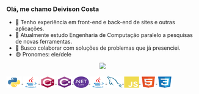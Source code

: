 ### Olá, me chamo Deivison Costa



- 🔭 Tenho experiência em front-end e back-end de sites e outras aplicações.
- 🌱 Atualmente estudo Engenharia de Computação paralelo a pesquisas de novas ferramentas.
- 👯 Busco colaborar com soluções de problemas que já presenciei.
- 😄 Pronomes: ele/dele

<div align="center">
  <a href="https://github.com/OliverCoast111">
  <img height="180em" src="https://github-readme-stats.vercel.app/api?username=OliverCoast111&show_icons=true&theme=dark&include_all_commits=true&count_private=true"/>
</div>
<div style="display: inline_block"><br>
  <img align="center" alt="Dei-Python" height="30" width="40" src="https://raw.githubusercontent.com/devicons/devicon/master/icons/python/python-original.svg">
  <img align="center" alt="Dei-Java" height="30" width="40" src="https://raw.githubusercontent.com/devicons/devicon/master/icons/java/java-original.svg" />
  <img align="center" alt="Dei-Cplusplus" height="30" width="40" src="https://raw.githubusercontent.com/devicons/devicon/master/icons/cplusplus/cplusplus-original.svg" />
  <img align="center" alt="Dei-Csharp" height="30" width="40" src="https://raw.githubusercontent.com/devicons/devicon/master/icons/csharp/csharp-original.svg">
  <img align="center" alt="Dei-Dotnet" height="30" width="40" src="https://raw.githubusercontent.com/devicons/devicon/master/icons/dotnetcore/dotnetcore-original.svg" />
  <img align="center" alt="Dei-Java" height="30" width="40" src="https://raw.githubusercontent.com/devicons/devicon/master/icons/java/java-original.svg" />
  <img align="center" alt="Dei-Mysql" height="30" width="40" src="https://raw.githubusercontent.com/devicons/devicon/master/icons/mysql/mysql-original.svg" />
   <img align="center" alt="Dei-Js" height="30" width="40" src="https://raw.githubusercontent.com/devicons/devicon/master/icons/javascript/javascript-plain.svg">
  <img align="center" alt="Dei-HTML" height="30" width="40" src="https://raw.githubusercontent.com/devicons/devicon/master/icons/html5/html5-original.svg">
  <img align="center" alt="Dei-CSS" height="30" width="40" src="https://raw.githubusercontent.com/devicons/devicon/master/icons/css3/css3-original.svg">
</div>
   
